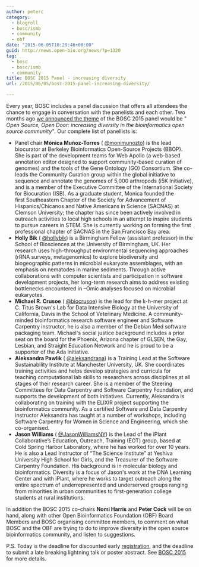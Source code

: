 ```yaml
---
author: peterc
category:
  - blogroll
  - bosc/ismb
  - community
  - obf
date: "2015-06-05T10:29:46+00:00"
guid: http://news.open-bio.org/news/?p=1320
tag:
  - bosc
  - bosc/ismb
  - community
title: BOSC 2015 Panel - increasing diversity
url: /2015/06/05/bosc-2015-panel-increasing-diversity/

---
```

Every year, BOSC includes a panel discussion that offers all attendees the chance to engage in conversation with the panelists and each other. Two months ago [we announced the theme](http://news.open-bio.org/news/2015/04/bosc-2014-diversity/) of the BOSC 2015 panel would be " _Open Source, Open Door: increasing diversity in the bioinformatics open source community"_. Our complete list of panellists is:

- Panel chair **Mónica Muñoz-Torres** ( [@monimunozto](https://twitter.com/monimunozto)) is the lead biocurator at Berkeley Bioinformatics Open-Source Projects (BBOP). She is part of the development teams for Web Apollo (a web-based annotation editor designed to support community-based curation of genomes) and the tools of the Gene Ontology (GO) Consortium. She co-leads the Community Curation group within the global initiative to sequence and annotate the genomes of 5,000 arthropods (i5K Initiative), and is a member of the Executive Committee of the International Society for Biocuration (ISB). As a graduate student, Monica founded the first Southeastern Chapter of the Society for Advancement of Hispanics/Chicanos and Native Americans in Science (SACNAS) at Clemson University; the chapter has since been actively involved in outreach activities to local high schools in an attempt to inspire students to pursue careers in STEM. She is currently working on forming the first professional chapter of SACNAS in the San Francisco Bay area.
- **Holly Bik** ( [@hollybik](https://twitter.com/hollybik)) is a Birmingham Fellow (assistant professor) in the School of Biosciences at the University of Birmingham, UK. Her research uses high-throughput environmental sequencing approaches (rRNA surveys, metagenomics) to explore biodiversity and biogeographic patterns in microbial eukaryote assemblages, with an emphasis on nematodes in marine sediments. Through active collaborations with computer scientists and participation in software development projects, her long-term research aims to address existing bottlenecks encountered in –Omic analyses focused on microbial eukaryotes.
- **Michael R. Crusoe** ( [@biocrusoe](https://twitter.com/biocrusoe)) is the lead for the k-h-mer project at C. Titus Brown's Lab for Data Intensive Biology at the University of California, Davis in the School of Veterinary Medicine. A community-minded bioinformatics research software engineer and Software Carpentry instructor, he is also a member of the Debian Med software packaging team. Michael's social justice background includes a prior seat on the board for the Phoenix, Arizona chapter of GLSEN, the Gay, Lesbian, and Straight Education Network and he is proud to be a supporter of the Ada Initiative.
- **Aleksandra Pawlik** ( [@aleksandrana](https://twitter.com/aleksandrana)) is a Training Lead at the Software Sustainability Institute at Manchester University, UK. She coordinates training activities and helps develop strategies and curricula for teaching computational lab skills to researchers across disciplines at all stages of their research career. She is a member of the Steering Committees for Data Carpentry and Software Carpentry Foundation, and supports the development of both initiatives. Currently, Aleksandra is collaborating on training with the ELIXIR project supporting the bioinformatics community. As a certified Software and Data Carpentry instructor Aleksandra has taught at a number of workshops, including Software Carpentry for Women in Science and Engineering, which she co-organised.
- **Jason Williams** ( [@JasonWilliamsNY](https://twitter.com/JasonWilliamsNY)) is the Lead of the iPlant Collaborative’s Education, Outreach, Training (EOT) group, based at Cold Spring Harbor Laboratory, where he has worked for over 10 years. He is also a Lead Instructor of “The Science Institute” at Yeshiva University High School for Girls, and the Treasurer of the Software Carpentry Foundation. His background is in molecular biology and bioinformatics. Diversity is a focus of Jason's work at the DNA Learning Center and with iPlant, where he works to target outreach along the entire spectrum of underrepresented and underserved groups ranging from minorities in urban communities to first-generation college students at rural institutions.

In addition the BOSC 2015 co-chairs **Nomi Harris** and **Peter Cock** will be on hand, along with other Open Bioinformatics Foundation (OBF) Board Members and BOSC organising committee members, to comment on what BOSC and the OBF are trying to do to improve diversity in the open source bioinformatics community, and listen to suggestions.

P.S. Today is the deadline for discounted early [registration](https://www.iscb.org/ismbeccb2015-registration#registrationfee "ISMB/ECCB 2015 registration, including BOSC"), and the deadline to submit a late breaking lightning talk or poster abstract. See [BOSC 2015](/obf-hugo-test/wiki/BOSC_2015) for more details.

